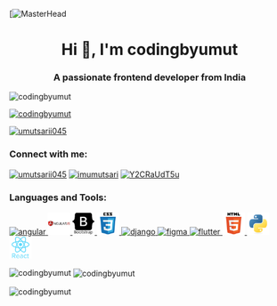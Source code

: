  [![MasterHead]([https://www.shutterstock.com/shutterstock/videos/1076715368/thumb/7.jpg?ip=x480](https://pixabay.com/tr/photos/monit%C3%B6r-programlama-933392/))
<h1 align="center">Hi 👋, I'm codingbyumut</h1>
<h3 align="center">A passionate frontend developer from India</h3>

<p align="left"> <img src="https://komarev.com/ghpvc/?username=codingbyumut&label=Profile%20views&color=0e75b6&style=flat" alt="codingbyumut" /> </p>

<p align="left"> <a href="https://github.com/ryo-ma/github-profile-trophy"><img src="https://github-profile-trophy.vercel.app/?username=codingbyumut" alt="codingbyumut" /></a> </p>

<p align="left"> <a href="https://twitter.com/umutsarii045" target="blank"><img src="https://img.shields.io/twitter/follow/umutsarii045?logo=twitter&style=for-the-badge" alt="umutsarii045" /></a> </p>

<h3 align="left">Connect with me:</h3>
<p align="left">
<a href="https://twitter.com/umutsarii045" target="blank"><img align="center" src="https://raw.githubusercontent.com/rahuldkjain/github-profile-readme-generator/master/src/images/icons/Social/twitter.svg" alt="umutsarii045" height="30" width="40" /></a>
<a href="https://instagram.com/imumutsari" target="blank"><img align="center" src="https://raw.githubusercontent.com/rahuldkjain/github-profile-readme-generator/master/src/images/icons/Social/instagram.svg" alt="imumutsari" height="30" width="40" /></a>
<a href="https://discord.gg/Y2CRaUdT5u" target="blank"><img align="center" src="https://raw.githubusercontent.com/rahuldkjain/github-profile-readme-generator/master/src/images/icons/Social/discord.svg" alt="Y2CRaUdT5u" height="30" width="40" /></a>
</p>

<h3 align="left">Languages and Tools:</h3>
<p align="left"> <a href="https://angular.io" target="_blank" rel="noreferrer"> <img src="https://angular.io/assets/images/logos/angular/angular.svg" alt="angular" width="40" height="40"/> </a> <a href="https://angular.io" target="_blank" rel="noreferrer"> <img src="https://raw.githubusercontent.com/devicons/devicon/master/icons/angularjs/angularjs-original-wordmark.svg" alt="angularjs" width="40" height="40"/> </a> <a href="https://getbootstrap.com" target="_blank" rel="noreferrer"> <img src="https://raw.githubusercontent.com/devicons/devicon/master/icons/bootstrap/bootstrap-plain-wordmark.svg" alt="bootstrap" width="40" height="40"/> </a> <a href="https://www.w3schools.com/css/" target="_blank" rel="noreferrer"> <img src="https://raw.githubusercontent.com/devicons/devicon/master/icons/css3/css3-original-wordmark.svg" alt="css3" width="40" height="40"/> </a> <a href="https://www.djangoproject.com/" target="_blank" rel="noreferrer"> <img src="https://cdn.worldvectorlogo.com/logos/django.svg" alt="django" width="40" height="40"/> </a> <a href="https://www.figma.com/" target="_blank" rel="noreferrer"> <img src="https://www.vectorlogo.zone/logos/figma/figma-icon.svg" alt="figma" width="40" height="40"/> </a> <a href="https://flutter.dev" target="_blank" rel="noreferrer"> <img src="https://www.vectorlogo.zone/logos/flutterio/flutterio-icon.svg" alt="flutter" width="40" height="40"/> </a> <a href="https://www.w3.org/html/" target="_blank" rel="noreferrer"> <img src="https://raw.githubusercontent.com/devicons/devicon/master/icons/html5/html5-original-wordmark.svg" alt="html5" width="40" height="40"/> </a> <a href="https://www.python.org" target="_blank" rel="noreferrer"> <img src="https://raw.githubusercontent.com/devicons/devicon/master/icons/python/python-original.svg" alt="python" width="40" height="40"/> </a> <a href="https://reactjs.org/" target="_blank" rel="noreferrer"> <img src="https://raw.githubusercontent.com/devicons/devicon/master/icons/react/react-original-wordmark.svg" alt="react" width="40" height="40"/> </a> </p>

<p><img align="left" src="https://github-readme-stats.vercel.app/api/top-langs?username=codingbyumut&show_icons=true&locale=en&layout=compact" alt="codingbyumut" /></p>

<p>&nbsp;<img align="center" src="https://github-readme-stats.vercel.app/api?username=codingbyumut&show_icons=true&locale=en" alt="codingbyumut" /></p>

<p><img align="center" src="https://github-readme-streak-stats.herokuapp.com/?user=codingbyumut&" alt="codingbyumut" /></p>
